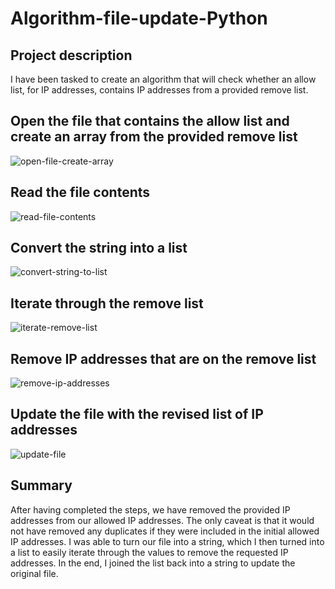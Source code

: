 # Algorithm-file-update-Python

## Project description
I have been tasked to create an algorithm that will check whether an allow list, for IP addresses, contains IP addresses from a provided remove list. 

## Open the file that contains the allow list and create an array from the provided remove list
![open-file-create-array](https://github.com/gabriel-r100/Algorithm-file-update-Python/assets/55646808/daa4c4ac-f4d5-4550-abce-c8de7892ecc2)

## Read the file contents
![read-file-contents](https://github.com/gabriel-r100/Algorithm-file-update-Python/assets/55646808/bf7b87aa-1bb9-496c-bf77-d5d449219c26)

## Convert the string into a list
![convert-string-to-list](https://github.com/gabriel-r100/Algorithm-file-update-Python/assets/55646808/ad7f99c0-3e0f-40e6-9376-5f153a896239)

## Iterate through the remove list
![iterate-remove-list](https://github.com/gabriel-r100/Algorithm-file-update-Python/assets/55646808/0e326998-7601-49a8-8f9f-f8d33c16f491)

## Remove IP addresses that are on the remove list
![remove-ip-addresses](https://github.com/gabriel-r100/Algorithm-file-update-Python/assets/55646808/8f226f76-9bc8-4cf1-b294-5094d97c1800)

## Update the file with the revised list of IP addresses 
![update-file](https://github.com/gabriel-r100/Algorithm-file-update-Python/assets/55646808/b64edcf6-7b33-4f56-92d5-42243fb3f324)

## Summary
After having completed the steps, we have removed the provided IP addresses from our allowed IP addresses. The only caveat is that it would not have removed any duplicates if they were included in the initial allowed IP addresses.
I was able to turn our file into a string, which I then turned into a list to easily iterate through the values to remove the requested IP addresses. In the end, I joined the list back into a string to update the original file.
